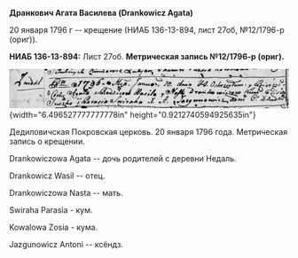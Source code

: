 **Дранкович Агата Василева (Drankowicz Agata)**

20 января 1796 г -- крещение (НИАБ 136-13-894, лист 27об, №12/1796-р
(ориг)).

**НИАБ 136-13-894:** Лист 27об. **Метрическая запись №12/1796-р
(ориг).**

![](./media/0ded7e5af999ee28374a19774534d852bbc48ae2.png){width="6.496527777777778in"
height="0.9212740594925635in"}

Дедиловичская Покровская церковь. 20 января 1796 года. Метрическая
запись о крещении.

Drankowiczowa Agata -- дочь родителей с деревни Нeдаль.

Drankowicz Wasil -- отец.

Drankowiczowa Nasta -- мать.

Swiraha Parasia - кум.

Kowalowa Zosia - кума.

Jazgunowicz Antoni -- ксёндз.
